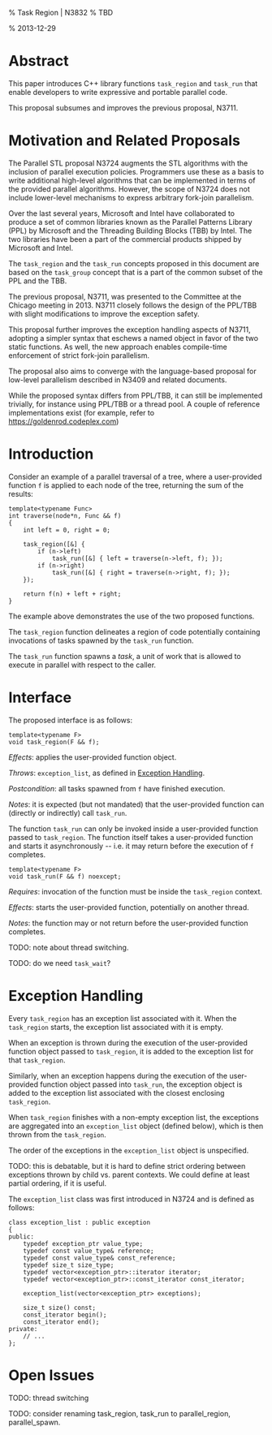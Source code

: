 % Task Region | N3832
% TBD
<!-- Will add authors later
  Pablo Halpern; Arch Robison
  {pablo.g.halpern, arch.robison}@intel.com
  Artur Laksberg; Herb Sutter
  {arturl, hsutter}@microsoft.com
-->
% 2013-12-29

# Abstract

This paper introduces C++ library functions `task_region` and `task_run` that enable
developers to write expressive and portable parallel code. 

This proposal subsumes and improves the previous proposal, N3711.

# Motivation and Related Proposals

The Parallel STL proposal N3724 augments the STL algorithms with the inclusion 
of parallel execution policies. Programmers use these as a basis to write additional high-level 
algorithms that can be implemented in terms of the provided parallel algorithms. However, the 
scope of N3724 does not include lower-level mechanisms to express arbitrary fork-join parallelism. 

Over the last several years, Microsoft and Intel have collaborated to produce a set of common libraries
known as the Parallel Patterns Library (PPL) by Microsoft and the Threading Building Blocks (TBB) by Intel. 
The two libraries have been a part of the commercial products shipped by Microsoft and Intel.

The `task_region` and the `task_run` concepts proposed in this document are based on the `task_group` 
concept that is a part of the common subset of the PPL and the TBB.

The previous proposal, N3711, was presented to the Committee at the Chicago meeting in 2013. N3711 closely
follows the design of the PPL/TBB with slight modifications to improve the exception safety.

This proposal further improves the exception handling aspects of N3711, adopting a
simpler syntax that eschews a named object in favor of the two static functions. As well, the
new approach enables compile-time enforcement of strict fork-join parallelism.

The proposal also aims to converge with the language-based proposal for low-level parallelism 
described in N3409 and related documents.

While the proposed syntax differs from PPL/TBB, it can still be implemented trivially,
for instance using PPL/TBB or a thread pool. A couple of reference implementations exist (for
example, refer to <https://goldenrod.codeplex.com>)

# Introduction

Consider an example of a parallel traversal of a tree, where a user-provided function
`f` is applied to each node of the tree, returning the sum of the results:

```
template<typename Func>
int traverse(node*n, Func && f)
{
    int left = 0, right = 0;

    task_region([&] {
        if (n->left)
            task_run([&] { left = traverse(n->left, f); });
        if (n->right)
            task_run([&] { right = traverse(n->right, f); });
    });

    return f(n) + left + right;
}
```

The example above demonstrates the use of the two proposed functions. 

The `task_region` function delineates a region of code potentially containing 
invocations of tasks spawned by the `task_run` function.

The `task_run` function spawns a _task_, a unit of work that is allowed to execute
in parallel with respect to the caller.

# Interface

The proposed interface is as follows:

```
template<typename F>
void task_region(F && f);
```
_Effects_: applies the user-provided function object.

_Throws_: `exception_list`, as defined in [Exception Handling](#Exception_Handling).

_Postcondition_: all tasks spawned from `f` have finished execution.

_Notes_: it is expected (but not mandated) that the user-provided function can 
(directly or indirectly) call `task_run`.

The function `task_run` can only be invoked inside a user-provided function passed
to `task_region`. The function itself takes a user-provided function and starts it
asynchronously -- i.e. it may return before the execution of `f` completes.

```
template<typename F>
void task_run(F && f) noexcept;

```
_Requires_: invocation of the function must be inside the `task_region` context.

_Effects_: starts the user-provided function, potentially on another thread.

_Notes_: the function may or not return before the user-provided function completes.

TODO: note about thread switching.

TODO: do we need `task_wait`?

# Exception Handling

Every `task_region` has an exception list associated with it. When the `task_region` starts,
the exception list associated with it is empty.

When an exception is thrown during the execution of the user-provided function object
passed to `task_region`, it is added to the exception list for that `task_region`.

Similarly, when an exception happens during the execution of the user-provided function object
passed into `task_run`, the exception object is added to the exception list associated
with the closest enclosing `task_region`.

When `task_region` finishes with a non-empty exception list, the exceptions are
aggregated into an `exception_list` object (defined below), which is then thrown
from the `task_region`.

The order of the exceptions in the `exception_list` object is unspecified.

TODO: this is debatable, but it is hard to define strict ordering between exceptions
thrown by child vs. parent contexts. We could define at least partial ordering, if
it is useful.

The `exception_list` class was first introduced in N3724 and is defined as follows:

```
class exception_list : public exception
{
public:
    typedef exception_ptr value_type;
    typedef const value_type& reference;
    typedef const value_type& const_reference;
    typedef size_t size_type;
    typedef vector<exception_ptr>::iterator iterator;
    typedef vector<exception_ptr>::const_iterator const_iterator;

    exception_list(vector<exception_ptr> exceptions);

    size_t size() const;
    const_iterator begin();
    const_iterator end();
private:
    // ...
};
```

# Open Issues

TODO: thread switching

TODO: consider renaming task_region, task_run to parallel_region, parallel_spawn.
